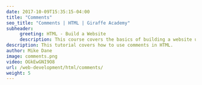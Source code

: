 ```yaml
---
date: 2017-10-09T15:35:15-04:00
title: "Comments"
seo_title: "Comments | HTML | Giraffe Academy"
subheader:
     greeting: HTML - Build a Website
     description: This course covers the basics of building a website using HTML. Work your way through the videos and we'll teach you everything you need to know to create a basic website!
description: This tutorial covers how to use comments in HTML.
author: Mike Dane
image: comments.png
video: OGkEwGNI9O8
url: /web-development/html/comments/
weight: 5
---
```

